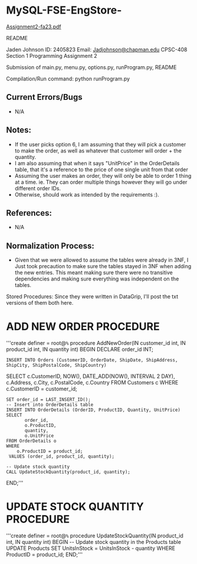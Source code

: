 # MySQL-FSE-EngStore-

[Assignment2-fa23.pdf](https://github.com/ATacoDev/MySQL-FSE-EngStore-/files/13629502/Assignment2-fa23.pdf)

README

Jaden Johnson
ID: 2405823
Email: Jadjohnson@chapman.edu
CPSC-408 Section 1
Programming Assignment 2

Submission of main.py, menu.py, options.py, runProgram.py, README

Compilation/Run command: python runProgram.py

## Current Errors/Bugs
 - N/A

## Notes:
 - If the user picks option 6, I am assuming that they will pick a customer to make the order,
 as well as whatever that customer will order + the quantity.
 - I am also assuming that when it says "UnitPrice" in the OrderDetails table, that it's a reference to
 the price of one single unit from that order
 - Assuming the user makes an order, they will only be able to order 1 thing at a time.
 ie. They can order multiple things however they will go under different order IDs.
 - Otherwise, should work as intended by the requirements :).

## References:
- N/A


## Normalization Process:
- Given that we were allowed to assume the tables were already in 3NF, I Just took precaution
to make sure the tables stayed in 3NF when adding the new entries. This meant making sure
there were no transitive dependencies and making sure everything was independent on the tables.


Stored Procedures:
Since they were written in DataGrip, I'll post the txt versions of them both here.

# ADD NEW ORDER PROCEDURE
'''create
    definer = root@`%` procedure AddNewOrder(IN customer_id int, IN product_id int, IN quantity int)
BEGIN
    DECLARE order_id INT;

    INSERT INTO Orders (CustomerID, OrderDate, ShipDate, ShipAddress, ShipCity, ShipPostalCode, ShipCountry)
SELECT
    c.CustomerID,
    NOW(),
    DATE_ADD(NOW(), INTERVAL 2 DAY),
    c.Address,
    c.City,
    c.PostalCode,
    c.Country
FROM
    Customers c
WHERE
    c.CustomerID = customer_id;

    SET order_id = LAST_INSERT_ID();
    -- Insert into OrderDetails table
    INSERT INTO OrderDetails (OrderID, ProductID, Quantity, UnitPrice)
    SELECT
           order_id,
           o.ProductID,
           quantity,
           o.UnitPrice
    FROM OrderDetails o
    WHERE
        o.ProductID = product_id;
     VALUES (order_id, product_id, quantity);

    -- Update stock quantity
    CALL UpdateStockQuantity(product_id, quantity);
END;'''


# UPDATE STOCK QUANTITY PROCEDURE
'''create
    definer = root@`%` procedure UpdateStockQuantity(IN product_id int, IN quantity int)
BEGIN
    -- Update stock quantity in the Products table
    UPDATE Products
    SET UnitsInStock = UnitsInStock - quantity
    WHERE ProductID = product_id;
END;'''
